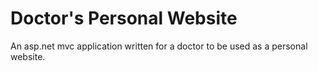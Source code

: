 # Doctor's Personal Website

An asp.net mvc application written for a doctor to be used as a personal website.
